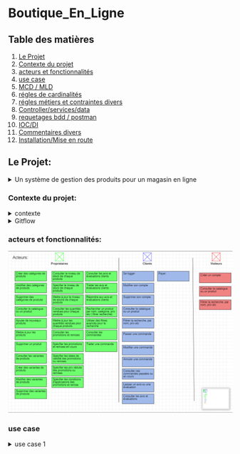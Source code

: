 ﻿# Boutique_En_Ligne  

## Table des matières

1. [Le Projet](#Le-Projet)
2. [Contexte du projet](#Contexte-du-projet)
3. [acteurs et fonctionnalités](#acteurs-et-fonctionnalités)
4. [use case](#use-case)
5. [MCD / MLD](#mcd--mld)
6. [régles de cardinalités](#régles-de-cardinalités)
7. [régles métiers et contraintes divers](#régles-métiers-et-contraintes-divers)
9. [Controller/services/data](#Controllerservicesdata)
10. [requetages bdd / postman](#requetages-bdd--postman)
11. [IOC/DI](#iocdi)
12. [Commentaires divers](#Commentaires-divers)
12. [Installation/Mise en route](#installationmise-en-route)





## Le Projet:

<details>
   <summary>Un système de gestion des produits pour un magasin en ligne</summary>
    Une entreprise de magasin en ligne souhaite gérer efficacement ses stocks de produit, ajuster les prix , permettre aux clients de faire des commandes et de             répondre aux besoins des clients de manière rapide et précise.
 </details>


 ### Contexte du projet:
  
  <details>
      <summary>contexte</summary>
      Vous avez été chargé de développer un système de gestion des produits pour un magasin en ligne. L'objectif est de permettre aux propriétaires du magasin de gérer       efficacement leur catalogue de produits, d'ajouter de nouveaux produits, de mettre à jour les informations existantes et de suivre les stocks. Voici un ensemble       de fonctionnalités pour le système de gestion des produits :

      **Gestion des catégories **:
      Les propriétaires du magasin doivent pouvoir créer, modifier et supprimer des catégories de produits.
      Chaque produit doit être associé à une ou plusieurs catégories pour une organisation facile du catalogue.

      Ajout et modification de produits :
      Les propriétaires du magasin doivent pouvoir ajouter de nouveaux produits en fournissant des détails tels que le nom, la description, les images, les prix, etc.
      Ils doivent également pouvoir modifier les informations existantes pour mettre à jour les prix, les descriptions, les images, etc.

      Gestion des variantes de produits :
      Certains produits peuvent avoir des variantes, tels que différentes tailles, couleurs, options, etc.
      Les propriétaires du magasin doivent pouvoir gérer ces variantes et spécifier les stocks disponibles pour chaque variante.

      Gestion des stocks :
      Le système doit permettre aux propriétaires du magasin de suivre les niveaux de stock de chaque produit.
      Ils doivent pouvoir ajouter des stocks lorsqu'ils reçoivent de nouvelles livraisons et mettre à jour les quantités vendues.


      Gestion des promotions et des remises :
      Les propriétaires du magasin doivent pouvoir définir des promotions et des remises sur certains produits ou catégories.
      Ils doivent pouvoir spécifier les dates de validité, les prix réduits, les conditions d'application, etc.


      Gestion des avis et des évaluations :
      Les clients doivent pouvoir laisser des avis et des évaluations sur les produits.
      Les propriétaires du magasin doivent pouvoir afficher, gérer et répondre à ces avis.

      Recherche et filtrage :
      Le système doit permettre aux propriétaires du magasin de rechercher des produits par nom, catégorie, prix, etc.
      Des options de filtrage avancées peuvent être fournies pour faciliter la navigation et la recherche des produits.

      Gestion des commandes :
      Le système doit être intégré à la gestion des commandes pour suivre les ventes de produits et ajuster les stocks en conséquence.

      Ce système de gestion des produits permettra aux propriétaires du magasin de gérer efficacement leur catalogue en ligne, de suivre les stocks, d'ajuster les           prix et de répondre aux besoins des clients de manière rapide et précise.

  </details>
  
  
<details>

<summary>Gitflow</summary>


#### Mes branches

La branche Main est le miroir de ma production. Il est donc logique que l'on ne puisse y pousser nos modifications directement.

La branche develop centralise toutes les nouvelles fonctionnalités qui seront livrées dans la prochaine version. Ici, il va falloir se forcer à ne pas y faire de modifications directement.
  
Trois autres types de branches vont ensuite nous permettre de travailler :
 <details>
    <summary>feature</summary>
   Je développe des fonctionnalités

Je vais développer sur une branche de type feature.

git checkout -b feature/<nom> develop

Si je développe une nouvelle fonctionnalité, elle sera logiquement appliquée à la prochaine version : je crée de ce fait ma branche à partir de la branche develop.

Je commence ainsi à travailler à partir du code mis à jour pour la nouvelle version.

git checkout dev
git merge feature/<nom> --no-ff
git branch -d feature/<nom>

Lorsque j'ai fini mon travail, je rapatrie celui-ci sur la branche de développement et je supprime la branche feature qui est devenue obsolète.
  </details>
    <details>
      <summary>release</summary>
Je prépare une nouvelle version pour la mise en production

Je vais travailler sur une branche de type release.

git checkout -b release/<version> develop

Je crée la branche à partir de la branche develop, ainsi, je pourrais lancer mes tests et appliquer mes corrections pendant que mes collègues commencent déjà le développement de nouvelles fonctionnalités pour la version suivante.

git checkout dev
git merge release/<version> --no-ff

git checkout master
git merge release/<version> --no-ff
git tag <version>

git branch -d release/<version>

Lorsque tous mes tests sont passés avec succès et que ma nouvelle version est prête à être mise en production, je pousse tout sur la branche Main et je n’oublie pas d'appliquer mes corrections à la branche de développement.

Je crée aussi un tag sur le dernier commit de la branche de production avec mon numéro de version afin de m’y retrouver plus tard.

Et, enfin, je supprime la branche release car maintenant, elle ne sert plus à grand-chose.
   </details>
     <details> 
       <summary>hotfix</summary>
       Je corrige un bug en production

Je vais donc travailler sur une branche de type hotfix.

git checkout -b hotfix/<name> master

Pour ce cas particulier, je crée ma branche à partir du miroir de production. En effet, je ne veux pas que toutes les fonctionnalités de ma branche de développement se retrouvent en production lors d’une simple correction de bug.

git checkout dev
git merge hotfix/<name> --no-ff

git checkout master
git merge hotfix/<name> --no-ff
git tag <version>

git branch -d hotfix/<name>

Mon bug étant corrigé, je dois l’appliquer sur le dev et la prod. Une fois encore je versionne avec un tag sur la branche Main et je supprime la branche hotfix.
      </details>
  
   
</details>


   ### acteurs et fonctionnalités:
![Screenshot test.](asset/image/acteurs.png)

   ### use case

<details>
   <summary>use case 1 </summary>

![usecase1](asset/image/usecase1.png)


<details>
 <summary>use case 2 </summary>
   
![usecase2](asset/image/usecase2.png)
 </details>
   
<details>

   <summary>use case 3 </summary>
   
![usecase3](asset/image/usecase3.png)
</details>

<details>
   <summary>use case 4</summary>
   
![usecase4](asset/image/usecase4.png)
</details>



   ### MCD / MLD:
![Screenshot test.](asset/image/mcd_boutique_en_ligne.png)
![Screenshot test.](asset/image/mld_boutique_en_ligne.png)


   ### régles de cardinalités

<details>
   <summary>Mes différentes cardinalités</summary>
<details>
   
 <summary>régle 1:</summary>
   -un produit appartient à 1 ou plusieurs catégories
   / une catégorie catégorise 0 ou plusieurs produits
</details>

<details>
 <summary>régle 2:</summary>
   -un lieu de stockage stock 0 ou plusieurs produits
   / un produit se trouve dans 1 et 1 seul lieu de stockage
</details>

<details>
 <summary>régle 3:</summary>
   -un produit est décliné en 1 ou plusieurs variant produit
   / un variant produit correspond à 1 et 1 seul produit
</details>

<details>
 <summary>régle 4:</summary>
   -un produit peut correspondre à 0 ou plusieurs détails de commande
   / un détail de commande correspond à 1 et 1 seul produit
</details>

<details>
 <summary>régle 5:</summary>
   -un lieu de stockage se situe à 1 et 1 seule adresse
   / une adresse est attribuée à 0 ou 1 lieu de stockage
</details>

<details>
 <summary>régle 6:</summary>
   -un  détail de commande compose 1 et 1 seul commande
   / une commande est composée de 1 ou plusieurs détails de commande
</details>

<details>
 <summary>régle 7:</summary>
   -un  détail de commande compose 1 et 1 seul commande
   / une commande est composée de 1 ou plusieurs détails de commande
</details>

<details>
 <summary>régle 8:</summary>
   -une commande est reçue à 1 et 1 seule adresse
   / une adresse peut recevoir 0 ou plusieurs commandes
</details>

<details>
 <summary>régle 9:</summary>
   -une commande est effectuée par 1 et 1 seul client
   / un client peut effectuer 0 ou plusieurs commandes
</details>

<details>
 <summary>régle 10:</summary>
   -un client posséde 1 et 1 seule adresse
   / une adresse est possédée par 0 ou plusieurs clients
</details>

<details>
 <summary>régle 11:</summary>
   -un moyen de paiement est utilisé par 1 et 1 seul client
   / un client utilise 1 ou plusieurs moyens de paiements
</details>

<details>
 <summary>régle 12:</summary>
   -un client peut emmmettre 0 ou plusieurs avis
   / un avis est emis par 1 et 1 seul client
</details>

<details>
 <summary>régle 13:</summary>
   -un avis concerne 1 et 1 seul variant_produit
   / un variant produit est concerné par 0 ou plusieurs avis
</details>

<details>
 <summary>régle 14:</summary>
   -un variant produit exsiste en 1 et 1 seule taille
   / une taille peut concerner 0 ou plusieurs produit variant
</details>

<details>
 <summary>régle 15:</summary>
   -un variant produit est conçu en 1 et 1 seule matière
   / une matière peut concerner 0 ou plusieurs produit variant
</details>

<details>
 <summary>régle 16:</summary>
   -un variant produit est coloré en 1 et 1 seule couleur
   / une couleur peut concerner 0 ou plusieurs produit variant
</details>

<details>
 <summary>régle 17:</summary>
   -un variant produit peut être illustrer par 0 ou plusieurs images
   / une image illustre 0 ou plusieurs produit variant
</details>

<details>
 <summary>régle 18:</summary>
   -un variant produit peut être concerner par 0 ou plusieurs promotions
   / une promotion est appliqué à 1 et 1 seul produit variant
</details>

</details>


### régles métiers et contraintes divers

<details>
 <summary>Unicité:</summary>
   
   * lors de la création d'un produit son nom doit être unique 
   * lors de la crétaion d'une catégorie son nom doit être unique  
   * lors de la création d'une taille sa valeur doit être unique  
   * lors de la création d'une couleur sa valeur doit être unique  
   * lors de la création d'une matiére sa valeur doit être unique
 
</details>

<details>
 <summary>Produit:</summary>
   
   * lors de la création d'un produit son ID n'a pas à être renseigné 
   * lors de la création d'un produit son nom est OBLIGATOIRE  type string
   * lors de la création d'un produit son prix est OBLIGATOIRE  type float
   * lors de la création d'un produit sa description est OBLIGATOIRE type string 
   * lors de la création d'un produit l'ID du stock est OBLIGATOIRE et doit CORRESPONDRE à un stock exsistant en base type int 
   * lors de la création d'un produit son created_at est NON REQUiS type timestamp currentDate 
   * lors de la création d'un produit son updated_at est NON REQUiS type timestamp currentDate , attributs(updated on UPDATE)
  
 Pour les 4 'OBLIGATOIRES', je ne souhaite pas enregistré en base de donnée un produit incomplet, en effet nous avons vu dans les use case que les acteurs pouvaient  
 consulter le catalogue de produit et je ne souhaite pas qu'ils tombe sur un produit donc il manquerais des informations.  
 Et pour moi, un produit à obligatoirement un lieu de stockage exsistant en bdd pour la traçabilité
</details>


 ⚠ ici les régles sont loin d'être complétes , je vais les ajouter à la suite lors de la mise en place des différents services 
 
### Controller/services/data

<details>
 <summary>Controller:</summary>
   
   Point d'entrée de l'api via le routing son role se limite à faire les controles standard (input null or empty, sanitize ..) puis apellé le service de la couche        business concernée.
 
</details>

<details>
 <summary>Services:</summary>
   
  Représente la couche business de mon aplication multicouches responsable du controle de la bonne application des régles métiers
         par exemple : lors de la création d'un produit c'est cette couche qui va controller que l'id du stock qu'elle à reçu du controller est bien un id présent en bdd au niveau des lieux de stockages en appelant la couche data concernée.
 
</details>

<details>
 <summary>Data:</summary>
   
  Représente l'unique couche qui communique avec la base de données et qui peux intéragir avec. Elle n'a plus à se soucier des divers controles car ils ont étaient réalisés par les couches du dessus, sont rôle n'est que d'effectuer des actions unitaires sur la base de données et de retourner à la couche supérieur (la business)   son retour, afin que cette derniére fasse remonter également son retour à la couche controller qui elle communique avec le client afin de lui renvoyer les résultats
 
</details>



### requetages bdd / postman

<details>
 <summary>exemple 1 requete bdd</summary>
   requete pour afficher des informations concernant les ou les produits de taille 'S' en 'Blanc' et en 'Coton'
   
select produit.nom,produit.description,produit.prix ,vp.id_variant_produit,vp.quantite_en_stock,t.valeur as taille,c.valeur as couleur ,m.valeur as matière
from produit
inner join variant_produit as vp on(produit.id_produit=vp.id_produit)
INNER JOIN taille AS t on (t.id_taille=vp.id_taille)
inner join couleur as c on (c.id_couleur=vp.id_couleur)
inner join matiere as m on(m.id_matiere=vp.id_matiere)
where t.valeur="S" and c.valeur="Blanc" and m.valeur="coton" 

  ![Screenshot test.](asset/image/requete1.png)
</details>

<details>
 <summary>exemple  2 requete bdd</summary>
   requete pour afficher des informations ( nom, prenom, adresse, produit, commandé, quantité etc) concernant la commande n ° 1

select c.nom,c.prenom,adresse.adresse,adresse.ville,adresse.code_postal,adresse.pays,p.nom,p.description,p.prix,dt.quantite as quantité_commandé 
from adresse
inner join client as c on (c.id_adresse=adresse.id_adresse)
inner join commande as co on(co.id_utilisateur=c.id_utilisateur)
inner join details_commande as dt on (dt.id_commande=co.id_commande)
inner join produit as p on (p.id_produit=dt.id_produit)
where co.id_commande=1

  ![Screenshot test.](asset/image/requete2.png)
</details>


<details>
   <summary>divers requete postman</summary>
voici quelque retour postman
on peut voir différent rétour d'erreur selon si c'est dans le controler, le service, ou la couche d'acces au donnéees où il y a une une erreur
l'erreur  et ou la response est différente selon ou elle est catch

 ![Screenshot test.](asset/image/postman1.png)
 ![Screenshot test.](asset/image/postman2.png)
 ![Screenshot test.](asset/image/postman3.png)
 ![Screenshot test.](asset/image/postman4.png)
 ![Screenshot test.](asset/image/postman5.png)
 ![Screenshot test.](asset/image/postamncatch.png)
 ![Screenshot test.](asset/image/postmancatch2.png)

</details>



## IOC/DI:

<details>
   <summary>IOC (Inversion of Control)</summary>

    L'Inversion de Contrôle est un principe de conception logicielle qui vise à inverser le flux de contrôle d'une application. Dans une application classique, on a le contrôle sur la manière dont les différentes parties du code interagissent les unes avec les autres. Avec l'IOC, cette responsabilité est déléguée à un conteneur ou un framework qui gère les dépendances et les relations entre les composants de l'application. L'IOC favorise donc la modularité, la réutilisabilité et facilite les tests unitaires en permettant de remplacer facilement les dépendances par des faux objets (mocks) lors des tests.

    ⚠ Je ne suis pas encore parvenu à mettre en place le contenaire dans mon apllication, mais ce n'est que partie remise, mais tu en trouveras trace dans les commentaires du code
 </details>

<details>
   <summary>DI (Dependency Injection)</summary>

    L'Injection de Dépendances est un concept étroitement lié à l'IOC. Il s'agit d'un moyen de mettre en œuvre l'IOC en permettant aux dépendances d'un objet d'être injectées par un composant externe. Au lieu de créer directement les objets dont il a besoin, un objet dépendant les reçoit via un constructeur, une méthode ou des propriétés, sans avoir à les instancier lui-même. Cela rend le code plus flexible, car les dépendances peuvent être facilement changées ou mises à jour sans avoir à modifier l'objet dépendant. Le DI facilite également la gestion des dépendances et la réduction des couplages entre les composants.

    ⚠ idem faute de contenaire je ne suis pas parvenu à le mettre en place, mais tu en trouveras trace dans les commentaires du code, je ne suis pas loin, en tout cas je comprend le principe, me reste à l'appliquer
 </details>


 ## Commentaires divers:

 Grâce à se projet, les derniéres semaines de formation, l'entreprise, les recherches et nos divers discutions, j'appréhende mieux le concept de multicouches, à chaque couche sa taches et son utilité.

![Screenshot test.](asset/image/bdd.png)

j'appréhende  également mieux le concept de DI/IOC même si je dois encore travailler sa mise en place.

![Screenshot test.](asset/image/ioc.gif)


<details>
   <summary>liens utiles</summary>

                *  https://blog.logrocket.com/dependency-injection-node-js-typedi/
                *  https://grafikart.fr/tutoriels/ioc-container-facades-473
                *  https://medium.com/ividata-link/c-linjection-de-d%C3%A9pendances-di-et-l-inversion-de-contr%C3%B4le-ioc-48dbe76cff6b
                *  https://jsmanifest.com/dependency-injection-container-in-javascript/
 </details>


 ## Installation/Mise en route:

   l'api tourne sous node, la bdd mysql est hébergé en localhost avec wamp 
<details>
   <summary>images</summary>

   ![Screenshot test.](asset/image/bdd.png)
   ![Screenshot test.](asset/image/co.png)    

   🖢 ici il faudra un .env a la racine du projet avec   host, username, password et nom de la bdd, ou modifier les infos selon les tiennes      
 </details>


<details>
   <summary>étapes</summary>

                1. cloner le repo
                2. npm i pour installer les dépendance
                3. créer et configurer le .env
                4. dans la console ==>   babel-node server.js
 </details>


